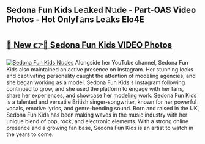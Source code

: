 ## Sedona Fun Kids Le𝚊ked N𝚞de - Part-OAS Video Photos - Hot Onlyf𝚊ns Le𝚊ks Elo4E

# <h2><a href="http://ac2255.deff.icu/?id=Sedona+Fun+Kids">🔗 New 👉🔴 Sedona Fun Kids VIDEO Photos</a></h2>

[![Sedona Fun Kids N𝚞des](https://i.imgur.com/rIISA9y.gif)](http://ac2255.deff.icu/?id=Sedona+Fun+Kids)
Alongside her YouTube channel, Sedona Fun Kids also maintained an active presence on Instagram. Her stunning looks and captivating personality caught the attention of modeling agencies, and she began working as a model. Sedona Fun Kids's Instagram following continued to grow, and she used the platform to engage with her fans, share her experiences, and showcase her modeling work. Sedona Fun Kids is a talented and versatile British singer-songwriter, known for her powerful vocals, emotive lyrics, and genre-bending sound. Born and raised in the UK, Sedona Fun Kids has been making waves in the music industry with her unique blend of pop, rock, and electronic elements. With a strong online presence and a growing fan base, Sedona Fun Kids is an artist to watch in the years to come.
